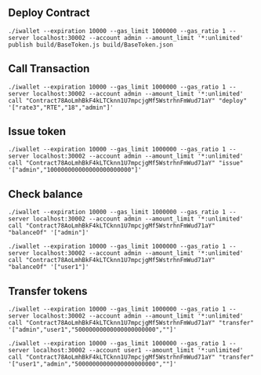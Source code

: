 ## Deploy Contract
    ./iwallet --expiration 10000 --gas_limit 1000000 --gas_ratio 1 --server localhost:30002 --account admin --amount_limit '*:unlimited' publish build/BaseToken.js build/BaseToken.json

## Call Transaction
    ./iwallet --expiration 10000 --gas_limit 1000000 --gas_ratio 1 --server localhost:30002 --account admin --amount_limit '*:unlimited' call "Contract78AoLmhBkF4kLTCknn1U7mpcjgMf5WstrhnFmWud71aY" "deploy" '["rate3","RTE","18","admin"]'

## Issue token
    ./iwallet --expiration 10000 --gas_limit 1000000 --gas_ratio 1 --server localhost:30002 --account admin --amount_limit '*:unlimited' call "Contract78AoLmhBkF4kLTCknn1U7mpcjgMf5WstrhnFmWud71aY" "issue" '["admin","100000000000000000000000"]'

## Check balance
    ./iwallet --expiration 10000 --gas_limit 1000000 --gas_ratio 1 --server localhost:30002 --account admin --amount_limit '*:unlimited' call "Contract78AoLmhBkF4kLTCknn1U7mpcjgMf5WstrhnFmWud71aY" "balanceOf" '["admin"]'

    ./iwallet --expiration 10000 --gas_limit 1000000 --gas_ratio 1 --server localhost:30002 --account admin --amount_limit '*:unlimited' call "Contract78AoLmhBkF4kLTCknn1U7mpcjgMf5WstrhnFmWud71aY" "balanceOf" '["user1"]'

## Transfer tokens
    ./iwallet --expiration 10000 --gas_limit 1000000 --gas_ratio 1 --server localhost:30002 --account admin --amount_limit '*:unlimited' call "Contract78AoLmhBkF4kLTCknn1U7mpcjgMf5WstrhnFmWud71aY" "transfer" '["admin","user1","50000000000000000000000",""]'

    ./iwallet --expiration 10000 --gas_limit 1000000 --gas_ratio 1 --server localhost:30002 --account user1 --amount_limit '*:unlimited' call "Contract78AoLmhBkF4kLTCknn1U7mpcjgMf5WstrhnFmWud71aY" "transfer" '["user1","admin","50000000000000000000000",""]'
